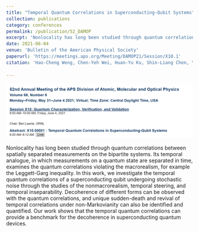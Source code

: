 ```yaml
---
title: "Temporal Quantum Correlations in Superconducting-Qubit Systems"
collection: publications
category: conferences
permalink: /publication/52_DAMOP
excerpt: 'Nonlocality has long been studied through quantum correlations between spatially separated measurements on the bipartite systems. Its temporal analogue, in which measurements on a quantum state are separated in time, examines the quantum correlations violating the macrorealism, for example the Leggett-Garg inequality. In this work, we investigate the temporal quantum correlations of a superconducting qubit undergoing stochastic noise through the studies of the nonmacrorealism, temporal steering, and temporal inseparability. Decoherence of different forms can be observed with the quantum correlations, and unique sudden-death and revival of temporal correlations under non-Markovianity can also be identified and quantified. Our work shows that the temporal quantum correlations can provide a benchmark for the decoherence in superconducting quantum devices.'
date: 2021-06-04
venue: 'Bulletin of the American Physical Society'
paperurl: 'https://meetings.aps.org/Meeting/DAMOP21/Session/X10.1'
citation: 'Hao-Cheng Weng, Chen-Yeh Wei, Huan-Yu Ku, Shin-Liang Chen, Yueh-Nan Chen, Chih-Sung Chuu, Temporal Quantum Correlations in Superconducting-Qubit Systems. Bulletin of the American Physical Society 66 (2021).'

---
```

![Profile Picture](/images/52_DAMOP.png)

Nonlocality has long been studied through quantum correlations between spatially separated measurements on the bipartite systems. Its temporal analogue, in which measurements on a quantum state are separated in time, examines the quantum correlations violating the macrorealism, for example the Leggett-Garg inequality. In this work, we investigate the temporal quantum correlations of a superconducting qubit undergoing stochastic noise through the studies of the nonmacrorealism, temporal steering, and temporal inseparability. Decoherence of different forms can be observed with the quantum correlations, and unique sudden-death and revival of temporal correlations under non-Markovianity can also be identified and quantified. Our work shows that the temporal quantum correlations can provide a benchmark for the decoherence in superconducting quantum devices.
